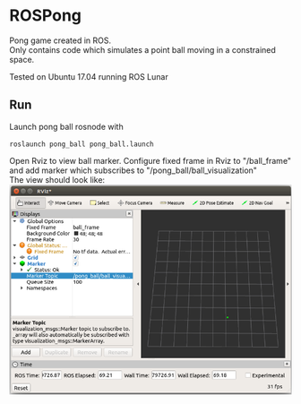 # ROSPong
Pong game created in ROS.  
Only contains code which simulates a point ball moving in a constrained space.

Tested on Ubuntu 17.04 running ROS Lunar

## Run
Launch pong ball rosnode with
```
roslaunch pong_ball pong_ball.launch
```
Open Rviz to view ball marker. Configure fixed frame in Rviz to "/ball_frame" and add marker which subscribes to "/pong_ball/ball_visualization"  
The view should look like:
![Rviz ball view](img/rviz_pong_ball.png "Ball viewer in Rviz")
